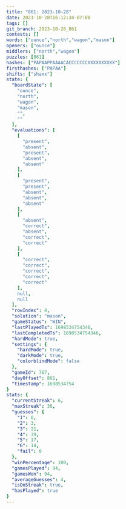 ```yaml
---
title: "861: 2023-10-28"
date: 2023-10-28T16:12:34-07:00
tags: []
git_branch: 2023-10-28_861
contests: []
words: ["ounce","north","wagon","mason"]
openers: ["ounce"]
middlers: ["north","wagon"]
puzzles: [861]
hashes: ["PAPAAPPAAAACACCCCCCCXXXXXXXXXX"]
firsthashes: ["PAPAA"]
shifts: ["shaxx"]
state: {
  "boardState": [
    "ounce",
    "north",
    "wagon",
    "mason",
    "",
    ""
  ],
  "evaluations": [
    [
      "present",
      "absent",
      "present",
      "absent",
      "absent"
    ],
    [
      "present",
      "present",
      "absent",
      "absent",
      "absent"
    ],
    [
      "absent",
      "correct",
      "absent",
      "correct",
      "correct"
    ],
    [
      "correct",
      "correct",
      "correct",
      "correct",
      "correct"
    ],
    null,
    null
  ],
  "rowIndex": 4,
  "solution": "mason",
  "gameStatus": "WIN",
  "lastPlayedTs": 1698534754346,
  "lastCompletedTs": 1698534754346,
  "hardMode": true,
  "settings": {
    "hardMode": true,
    "darkMode": true,
    "colorblindMode": false
  },
  "gameId": 767,
  "dayOffset": 861,
  "timestamp": 1698534754
}
stats: {
  "currentStreak": 6,
  "maxStreak": 36,
  "guesses": {
    "1": 0,
    "2": 3,
    "3": 21,
    "4": 39,
    "5": 17,
    "6": 14,
    "fail": 0
  },
  "winPercentage": 100,
  "gamesPlayed": 94,
  "gamesWon": 94,
  "averageGuesses": 4,
  "isOnStreak": true,
  "hasPlayed": true
}
---
```

<!-- more -->
